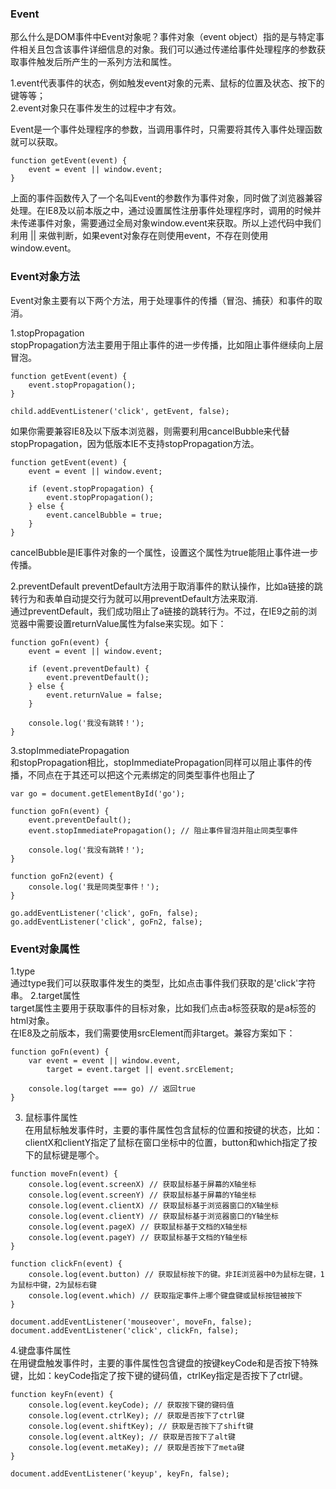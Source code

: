 ### Event
那么什么是DOM事件中Event对象呢？事件对象（event object）指的是与特定事件相关且包含该事件详细信息的对象。我们可以通过传递给事件处理程序的参数获取事件触发后所产生的一系列方法和属性。  

1.event代表事件的状态，例如触发event对象的元素、鼠标的位置及状态、按下的键等等；  
2.event对象只在事件发生的过程中才有效。  



Event是一个事件处理程序的参数，当调用事件时，只需要将其传入事件处理函数就可以获取。  
```
function getEvent(event) {
    event = event || window.event;
}
```
上面的事件函数传入了一个名叫Event的参数作为事件对象，同时做了浏览器兼容处理。在IE8及以前本版之中，通过设置属性注册事件处理程序时，调用的时候并未传递事件对象，需要通过全局对象window.event来获取。所以上述代码中我们利用 || 来做判断，如果event对象存在则使用event，不存在则使用window.event。  

### Event对象方法
Event对象主要有以下两个方法，用于处理事件的传播（冒泡、捕获）和事件的取消。  

1.stopPropagation  
stopPropagation方法主要用于阻止事件的进一步传播，比如阻止事件继续向上层冒泡。  
```
function getEvent(event) {
    event.stopPropagation();
}

child.addEventListener('click', getEvent, false);
```
如果你需要兼容IE8及以下版本浏览器，则需要利用cancelBubble来代替stopPropagation，因为低版本IE不支持stopPropagation方法。   
```
function getEvent(event) {
    event = event || window.event;

    if (event.stopPropagation) {
        event.stopPropagation();
    } else {
        event.cancelBubble = true;
    }
}
```
cancelBubble是IE事件对象的一个属性，设置这个属性为true能阻止事件进一步传播。  

2.preventDefault
preventDefault方法用于取消事件的默认操作，比如a链接的跳转行为和表单自动提交行为就可以用preventDefault方法来取消.  
通过preventDefault，我们成功阻止了a链接的跳转行为。不过，在IE9之前的浏览器中需要设置returnValue属性为false来实现。如下：  
```
function goFn(event) {
    event = event || window.event;

    if (event.preventDefault) {
        event.preventDefault();
    } else {
        event.returnValue = false;
    }

    console.log('我没有跳转！');
}
```


3.stopImmediatePropagation  
和stopPropagation相比，stopImmediatePropagation同样可以阻止事件的传播，不同点在于其还可以把这个元素绑定的同类型事件也阻止了  
```
var go = document.getElementById('go');

function goFn(event) {
    event.preventDefault();
    event.stopImmediatePropagation(); // 阻止事件冒泡并阻止同类型事件

    console.log('我没有跳转！');
}

function goFn2(event) {
    console.log('我是同类型事件！');
}

go.addEventListener('click', goFn, false);
go.addEventListener('click', goFn2, false);
```

### Event对象属性
1.type  
通过type我们可以获取事件发生的类型，比如点击事件我们获取的是'click'字符串。
2.target属性  
target属性主要用于获取事件的目标对象，比如我们点击a标签获取的是a标签的html对象。  
在IE8及之前版本，我们需要使用srcElement而非target。兼容方案如下：  
```
function goFn(event) {
    var event = event || window.event,    
        target = event.target || event.srcElement;

    console.log(target === go) // 返回true
}
```
3. 鼠标事件属性  
在用鼠标触发事件时，主要的事件属性包含鼠标的位置和按键的状态，比如：clientX和clientY指定了鼠标在窗口坐标中的位置，button和which指定了按下的鼠标键是哪个。  
```
function moveFn(event) {
    console.log(event.screenX) // 获取鼠标基于屏幕的X轴坐标
    console.log(event.screenY) // 获取鼠标基于屏幕的Y轴坐标
    console.log(event.clientX) // 获取鼠标基于浏览器窗口的X轴坐标
    console.log(event.clientY) // 获取鼠标基于浏览器窗口的Y轴坐标
    console.log(event.pageX) // 获取鼠标基于文档的X轴坐标
    console.log(event.pageY) // 获取鼠标基于文档的Y轴坐标
}

function clickFn(event) {
    console.log(event.button) // 获取鼠标按下的键。非IE浏览器中0为鼠标左键，1为鼠标中键，2为鼠标右键
    console.log(event.which) // 获取指定事件上哪个键盘键或鼠标按钮被按下
}

document.addEventListener('mouseover', moveFn, false);
document.addEventListener('click', clickFn, false);
```

4.键盘事件属性  
在用键盘触发事件时，主要的事件属性包含键盘的按键keyCode和是否按下特殊键，比如：keyCode指定了按下键的键码值，ctrlKey指定是否按下了ctrl键。  
```
function keyFn(event) {
    console.log(event.keyCode); // 获取按下键的键码值
    console.log(event.ctrlKey); // 获取是否按下了ctrl键
    console.log(event.shiftKey); // 获取是否按下了shift键
    console.log(event.altKey); // 获取是否按下了alt键
    console.log(event.metaKey); // 获取是否按下了meta键
}

document.addEventListener('keyup', keyFn, false);
```

